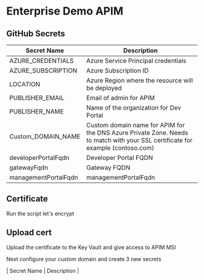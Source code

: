 # Enterprise Demo APIM

## GitHub Secrets

| Secret Name | Description |
| ----------- | ----------- |
| AZURE_CREDENTIALS | Azure Service Principal credentials |
| AZURE_SUBSCRIPTION | Azure Subscription ID |
| LOCATION | Azure Region where the resource will be deployed |
| PUBLISHER_EMAIL | Email of admin for APIM |
| PUBLISHER_NAME | Name of the organization for Dev Portal |
| Custom_DOMAIN_NAME | Custom domain name for APIM for the DNS Azure Private Zone.  Needs to match with your SSL certificate for example (contoso.com) |
| developerPortalFqdn | Developer Portal FQDN |
| gatewayFqdn | Gateway FQDN |
| managementPortalFqdn | managementPortalFqdn |

## Certificate

Run the script let's encrypt

## Upload cert

Upload the certificate to the Key Vault and give access to APIM MSI

Next configure your custom domain and create 3 new secrets

| Secret Name | Description |
